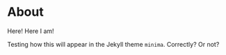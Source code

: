 # About

Here! Here I am! 

Testing how this will appear in the Jekyll theme `minima`. Correctly? Or not?
